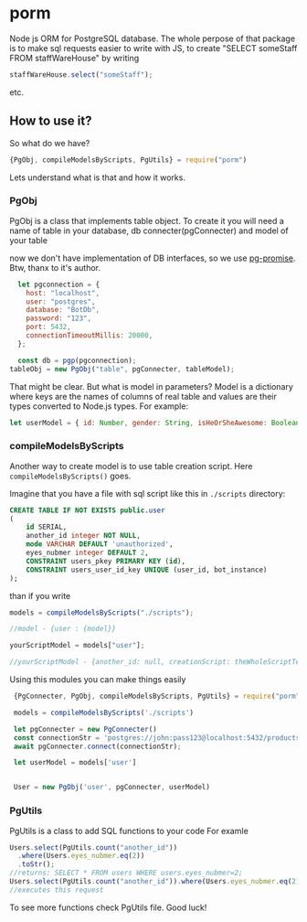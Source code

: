 # porm

Node js ORM for PostgreSQL database. The whole perpose of that package is to make sql requests easier to write with JS,
to create "SELECT someStaff FROM staffWareHouse" by writing

```js
staffWareHouse.select("someStaff");
```

etc.

## How to use it?

So what do we have?

```js
{PgObj, compileModelsByScripts, PgUtils} = require("porm")
```

Lets understand what is that and how it works.

### PgObj

PgObj is a class that implements table object. To create it you will need a name of table in your database, db connecter(pgConnecter) and model of your table

now we don't have implementation of DB interfaces, so we use [pg-promise](https://github.com/vitaly-t/pg-promise). Btw, thanx to it's author.

```js
  let pgconnection = {
    host: "localhost",
    user: "postgres",
    database: "BotDb",
    password: "123",
    port: 5432,
    connectionTimeoutMillis: 20000,
  };

  const db = pgp(pgconnection);
tableObj = new PgObj("table", pgConnecter, tableModel);
```

That might be clear. But what is model in parameters? Model is a dictionary where keys are the names of columns of real table and values are their types converted to Node.js types.
For example:

```js
let userModel = { id: Number, gender: String, isHeOrSheAwesome: Boolean };
```

### compileModelsByScripts

Another way to create model is to use table creation script.
Here `compileModelsByScripts()` goes.

Imagine that you have a file with sql script like this in `./scripts` directory:

```SQL
CREATE TABLE IF NOT EXISTS public.user
(
	id SERIAL,
    another_id integer NOT NULL,
	mode VARCHAR DEFAULT 'unauthorized',
	eyes_nubmer integer DEFAULT 2,
    CONSTRAINT users_pkey PRIMARY KEY (id),
    CONSTRAINT users_user_id_key UNIQUE (user_id, bot_instance)
);
```

than if you write

```js
models = compileModelsByScripts("./scripts");

//model - {user : {model}}

yourScriptModel = models["user"];

//yourScriptModel - {another_id: null, creationScript: theWholeScriptText, eyes_nubmer:2, mode:'unauthorized'}
```

Using this modules you can make things easily

```js
 {PgConnecter, PgObj, compileModelsByScripts, PgUtils} = require("porm")

 models = compileModelsByScripts('./scripts')

 let pgConnecter = new PgConnecter()
 const connectionStr = 'postgres://john:pass123@localhost:5432/products'
 await pgConnecter.connect(connectionStr);

 let userModel = models['user']


 User = new PgObj('user', pgConnecter, userModel)
```

### PgUtils

PgUtils is a class to add SQL functions to your code
For examle

```js
Users.select(PgUtils.count("another_id"))
  .where(Users.eyes_nubmer.eq(2))
  .toStr();
//returns: SELECT * FROM users WHERE users.eyes_nubmer=2;
Users.select(PgUtils.count("another_id")).where(Users.eyes_nubmer.eq(2)).exec();
//executes this request
```

To see more functions check PgUtils file. Good luck!
